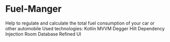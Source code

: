 # Fuel-Manger
Help to regulate and calculate the total fuel consumption of your car or other automobile
Used technologies:
Kotlin
MVVM
Degger Hilt
Dependency Injection
Room Database
Refined UI
